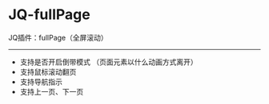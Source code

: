 # JQ-fullPage
JQ插件：fullPage（全屏滚动）

------------------------------------------------------

* 支持是否开启倒带模式 （页面元素以什么动画方式离开）
* 支持鼠标滚动翻页
* 支持导航指示
* 支持上一页、下一页

